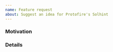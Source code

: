 ```yaml
---
name: Feature request
about: Suggest an idea for Protofire's Solhint
---
```


### Motivation
<!-- Your motivation behind this feature request. -->

### Details
<!-- Please describe this new feature in detail. -->
